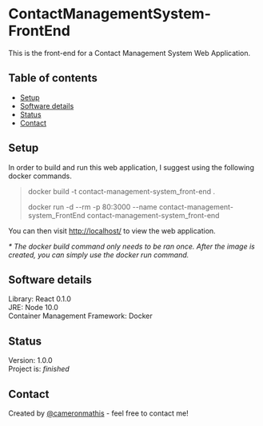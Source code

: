 # ContactManagementSystem-FrontEnd

This is the front-end for a Contact Management System Web Application.

## Table of contents

- [Setup](#setup)
- [Software details](#Software-details)
- [Status](#status)
- [Contact](#contact)

## Setup

In order to build and run this web application, I suggest using the following docker commands.

> docker build -t contact-management-system_front-end .
> 
> docker run -d --rm -p 80:3000 --name contact-management-system_FrontEnd contact-management-system_front-end

You can then visit <http://localhost/> to view the web application.

_\* The docker build command only needs to be ran once. After the image is created, you can simply use the docker run command._

## Software details

Library: React 0.1.0 <br/>
JRE: Node 10.0 <br/>
Container Management Framework: Docker <br/>

## Status

Version: 1.0.0 <br/>
Project is: _finished_

## Contact

Created by [@cameronmathis](https://github.com/cameronmathis/) - feel free to contact me!
